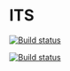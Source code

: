 # ITS

[![Build status](https://ci.appveyor.com/api/projects/status/gq68ig6ubqi0ygod/branch/master?svg=true)](https://ci.appveyor.com/project/Yuriy-Pelekh/its/branch/master)

[![Build status](https://ci.appveyor.com/api/projects/status/gq68ig6ubqi0ygod?svg=true)](https://ci.appveyor.com/project/Yuriy-Pelekh/its)
